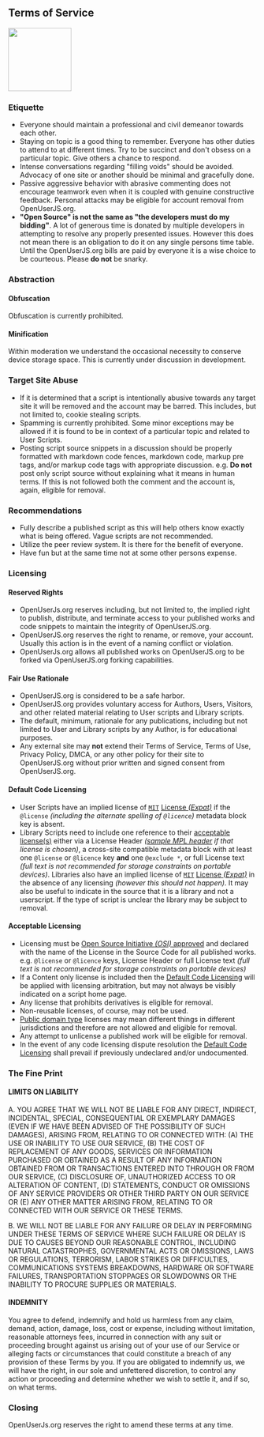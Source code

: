 ## Terms of Service
<img src="https://raw.githubusercontent.com/wiki/OpenUserJS/OpenUserJS.org/images/fa-gavel.min.svg?sanitize=true" width="128" height="128">

### Etiquette
* Everyone should maintain a professional and civil demeanor towards each other.
* Staying on topic is a good thing to remember. Everyone has other duties to attend to at different times. Try to be succinct and don't obsess on a particular topic. Give others a chance to respond.
* Intense conversations regarding "filling voids" should be avoided. Advocacy of one site or another should be minimal and gracefully done.
* Passive aggressive behavior with abrasive commenting does not encourage teamwork even when it is coupled with genuine constructive feedback. Personal attacks may be eligible for account removal from OpenUserJS.org.
* **"Open Source" is not the same as "the developers must do my bidding"**. A lot of generous time is donated by multiple developers in attempting to resolve any properly presented issues. However this does not mean there is an obligation to do it on any single persons time table. Until the OpenUserJS.org bills are paid by everyone it is a wise choice to be courteous. Please **do not** be snarky.

### Abstraction

#### Obfuscation

Obfuscation is currently prohibited.

#### Minification

Within moderation we understand the occasional necessity to conserve device storage space. This is currently under discussion in development.

### Target Site Abuse

* If it is determined that a script is intentionally abusive towards any target site it will be removed and the account may be barred. This includes, but not limited to, cookie stealing scripts.
* Spamming is currently prohibited. Some minor exceptions may be allowed if it is found to be in context of a particular topic and related to User Scripts.
* Posting script source snippets in a discussion should be properly formatted with markdown code fences, markdown code, markup pre tags,  and/or markup code tags with appropriate discussion. e.g. **Do not** post only script source without explaining what it means in human terms. If this is not followed both the comment and the account is, again, eligible for removal.

### Recommendations

* Fully describe a published script as this will help others know exactly what is being offered. Vague scripts are not recommended.
* Utilize the peer review system. It is there for the benefit of everyone.
* Have fun but at the same time not at some other persons expense.

### Licensing

#### Reserved Rights

* OpenUserJs.org reserves including, but not limited to, the implied right to publish, distribute, and terminate access to your published works and code snippets to maintain the integrity of OpenUserJS.org.
* OpenUserJS.org reserves the right to rename, or remove, your account. Usually this action is in the event of a naming conflict or violation.
* OpenUserJs.org allows all published works on OpenUserJS.org to be forked via OpenUserJS.org forking capabilities.

#### Fair Use Rationale
* OpenUserJS.org is considered to be a safe harbor.
* OpenUserJS.org provides voluntary access for Authors, Users, Visitors, and other related material relating to User scripts and Library scripts.
* The default, minimum, rationale for any publications, including but not limited to User and Library scripts by any Author, is for educational purposes.
* Any external site may **not** extend their Terms of Service, Terms of Use, Privacy Policy, DMCA, or any other policy for their site to OpenUserJS.org without prior written and signed consent from OpenUserJS.org.

#### Default Code Licensing

* User Scripts have an implied license of [`MIT`][spdxMITLicense] [License *(Expat)*][osiMITLicenseExpat] if the `@license` *(including the alternate spelling of `@licence`)* metadata block key is absent.
* Library Scripts need to include one reference to their [acceptable license(s)][oujsAcceptableLicensing] either via a License Header *([sample MPL header][mozMPLHeaders] if that license is chosen)*, a cross-site compatible metadata block with at least one `@license` or `@licence` key **and** one `@exclude *`, or full License text *(full text is not recommended for storage constraints on portable devices)*. Libraries also have an implied license of [`MIT`][spdxMITLicense] [License *(Expat)*][osiMITLicenseExpat] in the absence of any licensing *(however this should not happen)*. It may also be useful to indicate in the source that it is a library and not a userscript. If the type of script is unclear the library may be subject to removal.

#### Acceptable Licensing
* Licensing must be [Open Source Initiative *(OSI)* approved][osiApprovedLicenses] and declared with the name of the License in the Source Code for all published works. e.g. `@license` or `@licence` keys, License Header or full License text *(full text is not recommended for storage constraints on portable devices)*
* If a Content only license is included then the [Default Code Licensing][oujsDefaultCodeLicensing] will be applied with licensing arbitration, but may not always be visibly indicated on a script home page.
* Any license that prohibits derivatives is eligible for removal.
* Non-reusable licenses, of course, may not be used.
* [Public domain type][osiPublicDomain] licenses may mean different things in different jurisdictions and therefore are not allowed and eligible for removal.
* Any attempt to unlicense a published work will be eligible for removal.
* In the event of any code licensing dispute resolution the [Default Code Licensing][oujsDefaultCodeLicensing] shall prevail if previously undeclared and/or undocumented.

### The Fine Print

#### LIMITS ON LIABILITY

A. YOU AGREE THAT WE WILL NOT BE LIABLE FOR ANY DIRECT, INDIRECT, INCIDENTAL, SPECIAL, CONSEQUENTIAL OR EXEMPLARY DAMAGES (EVEN IF WE HAVE BEEN ADVISED OF THE POSSIBILITY OF SUCH DAMAGES), ARISING FROM, RELATING TO OR CONNECTED WITH: (A) THE USE OR INABILITY TO USE OUR SERVICE, (B) THE COST OF REPLACEMENT OF ANY GOODS, SERVICES OR INFORMATION PURCHASED OR OBTAINED AS A RESULT OF ANY INFORMATION OBTAINED FROM OR TRANSACTIONS ENTERED INTO THROUGH OR FROM OUR SERVICE, (C) DISCLOSURE OF, UNAUTHORIZED ACCESS TO OR ALTERATION OF CONTENT, (D) STATEMENTS, CONDUCT OR OMISSIONS OF ANY SERVICE PROVIDERS OR OTHER THIRD PARTY ON OUR SERVICE OR (E) ANY OTHER MATTER ARISING FROM, RELATING TO OR CONNECTED WITH OUR SERVICE OR THESE TERMS.

B. WE WILL NOT BE LIABLE FOR ANY FAILURE OR DELAY IN PERFORMING UNDER THESE TERMS OF SERVICE WHERE SUCH FAILURE OR DELAY IS DUE TO CAUSES BEYOND OUR REASONABLE CONTROL, INCLUDING NATURAL CATASTROPHES, GOVERNMENTAL ACTS OR OMISSIONS, LAWS OR REGULATIONS, TERRORISM, LABOR STRIKES OR DIFFICULTIES, COMMUNICATIONS SYSTEMS BREAKDOWNS, HARDWARE OR SOFTWARE FAILURES, TRANSPORTATION STOPPAGES OR SLOWDOWNS OR THE INABILITY TO PROCURE SUPPLIES OR MATERIALS.

#### INDEMNITY

You agree to defend, indemnify and hold us harmless from any claim, demand, action, damage, loss, cost or expense, including without limitation, reasonable attorneys fees, incurred in connection with any suit or proceeding brought against us arising out of your use of our Service or alleging facts or circumstances that could constitute a breach of any provision of these Terms by you. If you are obligated to indemnify us, we will have the right, in our sole and unfettered discretion, to control any action or proceeding and determine whether we wish to settle it, and if so, on what terms.

### Closing

OpenUserJs.org reserves the right to amend these terms at any time.

[mozMPLHeaders]: https://www.mozilla.org/MPL/headers/
[oujsDefaultCodeLicensing]: #default-code-licensing
[oujsAcceptableLicensing]: #acceptable-licensing
[spdxMITLicense]: https://spdx.org/licenses/MIT.html
[osiMITLicenseExpat]: https://opensource.org/licenses/MIT
[osiApprovedLicenses]: https://opensource.org/licenses/category
[osiPublicDomain]: https://opensource.org/faq#public-domain
